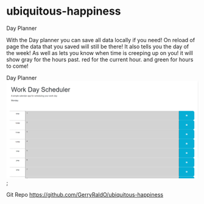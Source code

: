 # ubiquitous-happiness
Day Planner

With the Day planner you can save all data locally if you need!
On reload of page the data that you saved will still be there! 
It also tells you the day of the week!
As well as lets you know when time is creeping up on you!
it will show gray for the hours past. red for the current hour. and green for hours to come!

Day Planner ![homePage.img](./assets/Capture.PNG);

Git Repo https://github.com/GerryRaldO/ubiquitous-happiness